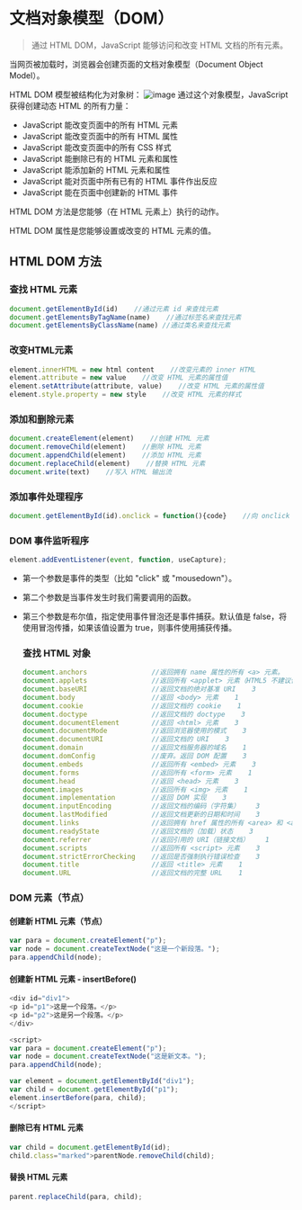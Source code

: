 # 文档对象模型（DOM）

> 通过 HTML DOM，JavaScript 能够访问和改变 HTML 文档的所有元素。

当网页被加载时，浏览器会创建页面的文档对象模型（Document Object Model）。

HTML DOM 模型被结构化为对象树：
![image](https://www.runoob.com/images/htmltree.gif)
通过这个对象模型，JavaScript 获得创建动态 HTML 的所有力量：

- JavaScript 能改变页面中的所有 HTML 元素
- JavaScript 能改变页面中的所有 HTML 属性
- JavaScript 能改变页面中的所有 CSS 样式
- JavaScript 能删除已有的 HTML 元素和属性
- JavaScript 能添加新的 HTML 元素和属性
- JavaScript 能对页面中所有已有的 HTML 事件作出反应
- JavaScript 能在页面中创建新的 HTML 事件

HTML DOM 方法是您能够（在 HTML 元素上）执行的动作。

HTML DOM 属性是您能够设置或改变的 HTML 元素的值。

## HTML DOM 方法

### 查找 HTML 元素

```js
document.getElementById(id)    //通过元素 id 来查找元素
document.getElementsByTagName(name)    //通过标签名来查找元素
document.getElementsByClassName(name) //通过类名来查找元素
```

### 改变HTML元素

```js
element.innerHTML = new html content    //改变元素的 inner HTML
element.attribute = new value    //改变 HTML 元素的属性值
element.setAttribute(attribute, value)    //改变 HTML 元素的属性值
element.style.property = new style    //改变 HTML 元素的样式
```

### 添加和删除元素

```js
document.createElement(element)    //创建 HTML 元素
document.removeChild(element)    //删除 HTML 元素
document.appendChild(element)    //添加 HTML 元素
document.replaceChild(element)    //替换 HTML 元素
document.write(text)    //写入 HTML 输出流
```

### 添加事件处理程序

```js
document.getElementById(id).onclick = function(){code}    //向 onclick 事件添加事件处理程序
```

### DOM 事件监听程序

```js
element.addEventListener(event, function, useCapture);
```

- 第一个参数是事件的类型（比如 "click" 或 "mousedown"）。

- 第二个参数是当事件发生时我们需要调用的函数。

- 第三个参数是布尔值，指定使用事件冒泡还是事件捕获。默认值是 false，将使用冒泡传播，如果该值设置为 true，则事件使用捕获传播。
  
  ### 查找 HTML 对象
  
  ```js
  document.anchors                //返回拥有 name 属性的所有 <a> 元素。    1
  document.applets                //返回所有 <applet> 元素（HTML5 不建议使用）    1
  document.baseURI                //返回文档的绝对基准 URI    3
  document.body                   //返回 <body> 元素    1
  document.cookie                 //返回文档的 cookie    1
  document.doctype                //返回文档的 doctype    3
  document.documentElement        //返回 <html> 元素    3
  document.documentMode           //返回浏览器使用的模式    3
  document.documentURI            //返回文档的 URI    3
  document.domain                 //返回文档服务器的域名    1
  document.domConfig              //废弃。返回 DOM 配置    3
  document.embeds                 //返回所有 <embed> 元素    3
  document.forms                  //返回所有 <form> 元素    1
  document.head                   //返回 <head> 元素    3
  document.images                 //返回所有 <img> 元素    1
  document.implementation         //返回 DOM 实现    3
  document.inputEncoding          //返回文档的编码（字符集）    3
  document.lastModified           //返回文档更新的日期和时间    3
  document.links                  //返回拥有 href 属性的所有 <area> 和 <a> 元素    1
  document.readyState             //返回文档的（加载）状态    3
  document.referrer               //返回引用的 URI（链接文档）    1
  document.scripts                //返回所有 <script> 元素    3
  document.strictErrorChecking    //返回是否强制执行错误检查    3
  document.title                  //返回 <title> 元素    1
  document.URL                    //返回文档的完整 URL    1
  ```

### DOM 元素（节点）

#### 创建新 HTML 元素（节点）

```js
var para = document.createElement("p");
var node = document.createTextNode("这是一个新段落。");
para.appendChild(node);
```

#### 创建新 HTML 元素 - insertBefore()

```js
<div id="div1">
<p id="p1">这是一个段落。</p>
<p id="p2">这是另一个段落。</p>
</div>

<script>
var para = document.createElement("p");
var node = document.createTextNode("这是新文本。");
para.appendChild(node);

var element = document.getElementById("div1");
var child = document.getElementById("p1");
element.insertBefore(para, child);
</script>
```

#### 删除已有 HTML 元素

```js
var child = document.getElementById(id);
child.class="marked">parentNode.removeChild(child);
```

#### 替换 HTML 元素

```js
parent.replaceChild(para, child);
```
